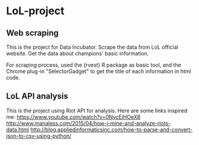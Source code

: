 # LoL-project
## Web scraping
This is the project for Data Incubator. Scrape the data from LoL official website. Get the data about champions' basic information. 

For scraping process, used the {rvest} R package as basic tool, and the Chrome plug-in "SelectorGadget" to get the title of each information in html code.

## LoL API analysis
This is the project using Riot API for analysis. Here are some links inspired me:
https://www.youtube.com/watch?v=0NycEiHOeX8
http://www.manaless.com/2015/04/how-i-mine-and-analyze-riots-data.html
http://blog.appliedinformaticsinc.com/how-to-parse-and-convert-json-to-csv-using-python/

